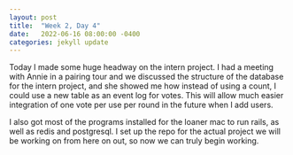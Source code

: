 ```yaml
---
layout: post
title:  "Week 2, Day 4"
date:   2022-06-16 08:00:00 -0400
categories: jekyll update
---
```


Today I made some huge headway on the intern project. I had a meeting with Annie in a pairing tour and we discussed the structure of the database for the intern project, and she showed me how instead of using a count, I could use a new table as an event log for votes. This will allow much easier integration of one vote per use per round in the future when I add users.

I also got most of the programs installed for the loaner mac to run rails, as well as redis and postgresql. I set up the repo for the actual project we will be working on from here on out, so now we can truly begin working.
